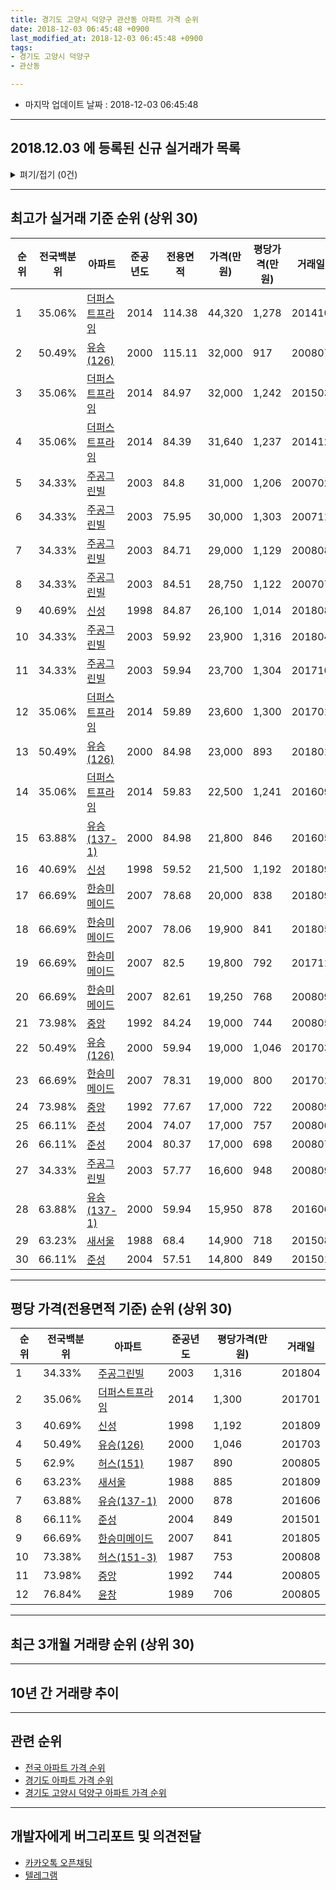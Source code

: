 ```yaml
---
title: 경기도 고양시 덕양구 관산동 아파트 가격 순위
date: 2018-12-03 06:45:48 +0900
last_modified_at: 2018-12-03 06:45:48 +0900
tags:
- 경기도 고양시 덕양구
- 관산동

---
```


* 마지막 업데이트 날짜 : 2018-12-03 06:45:48

---

## 2018.12.03 에 등록된 신규 실거래가 목록

<details>
<summary>펴기/접기 (0건)</summary>
<div markdown="1">

|아파트|전국백분위|준공년도|전용면적|가격(만원)|평당가격(만원)|거래일|
|---|---|---|---|---|---|---|
|없음|||||||


</div>
</details>

---

## 최고가 실거래 기준 순위 (상위 30)


|순위|전국백분위|아파트|준공년도|전용면적|가격(만원)|평당가격(만원)|거래일|
|---|---|---|---|---|---|---|---|
|1|35.06%|[더퍼스트프라임](https://search.naver.com/search.naver?query=%EA%B2%BD%EA%B8%B0%EB%8F%84+%EA%B3%A0%EC%96%91%EC%8B%9C+%EB%8D%95%EC%96%91%EA%B5%AC+%EA%B4%80%EC%82%B0%EB%8F%99+%EB%8D%94%ED%8D%BC%EC%8A%A4%ED%8A%B8%ED%94%84%EB%9D%BC%EC%9E%84)|2014|114.38|44,320|1,278|201410|
|2|50.49%|[유승(126)](https://search.naver.com/search.naver?query=%EA%B2%BD%EA%B8%B0%EB%8F%84+%EA%B3%A0%EC%96%91%EC%8B%9C+%EB%8D%95%EC%96%91%EA%B5%AC+%EA%B4%80%EC%82%B0%EB%8F%99+%EC%9C%A0%EC%8A%B9%28126%29)|2000|115.11|32,000|917|200807|
|3|35.06%|[더퍼스트프라임](https://search.naver.com/search.naver?query=%EA%B2%BD%EA%B8%B0%EB%8F%84+%EA%B3%A0%EC%96%91%EC%8B%9C+%EB%8D%95%EC%96%91%EA%B5%AC+%EA%B4%80%EC%82%B0%EB%8F%99+%EB%8D%94%ED%8D%BC%EC%8A%A4%ED%8A%B8%ED%94%84%EB%9D%BC%EC%9E%84)|2014|84.97|32,000|1,242|201503|
|4|35.06%|[더퍼스트프라임](https://search.naver.com/search.naver?query=%EA%B2%BD%EA%B8%B0%EB%8F%84+%EA%B3%A0%EC%96%91%EC%8B%9C+%EB%8D%95%EC%96%91%EA%B5%AC+%EA%B4%80%EC%82%B0%EB%8F%99+%EB%8D%94%ED%8D%BC%EC%8A%A4%ED%8A%B8%ED%94%84%EB%9D%BC%EC%9E%84)|2014|84.39|31,640|1,237|201412|
|5|34.33%|[주공그린빌](https://search.naver.com/search.naver?query=%EA%B2%BD%EA%B8%B0%EB%8F%84+%EA%B3%A0%EC%96%91%EC%8B%9C+%EB%8D%95%EC%96%91%EA%B5%AC+%EA%B4%80%EC%82%B0%EB%8F%99+%EC%A3%BC%EA%B3%B5%EA%B7%B8%EB%A6%B0%EB%B9%8C)|2003|84.8|31,000|1,206|200702|
|6|34.33%|[주공그린빌](https://search.naver.com/search.naver?query=%EA%B2%BD%EA%B8%B0%EB%8F%84+%EA%B3%A0%EC%96%91%EC%8B%9C+%EB%8D%95%EC%96%91%EA%B5%AC+%EA%B4%80%EC%82%B0%EB%8F%99+%EC%A3%BC%EA%B3%B5%EA%B7%B8%EB%A6%B0%EB%B9%8C)|2003|75.95|30,000|1,303|200711|
|7|34.33%|[주공그린빌](https://search.naver.com/search.naver?query=%EA%B2%BD%EA%B8%B0%EB%8F%84+%EA%B3%A0%EC%96%91%EC%8B%9C+%EB%8D%95%EC%96%91%EA%B5%AC+%EA%B4%80%EC%82%B0%EB%8F%99+%EC%A3%BC%EA%B3%B5%EA%B7%B8%EB%A6%B0%EB%B9%8C)|2003|84.71|29,000|1,129|200808|
|8|34.33%|[주공그린빌](https://search.naver.com/search.naver?query=%EA%B2%BD%EA%B8%B0%EB%8F%84+%EA%B3%A0%EC%96%91%EC%8B%9C+%EB%8D%95%EC%96%91%EA%B5%AC+%EA%B4%80%EC%82%B0%EB%8F%99+%EC%A3%BC%EA%B3%B5%EA%B7%B8%EB%A6%B0%EB%B9%8C)|2003|84.51|28,750|1,122|200707|
|9|40.69%|[신성](https://search.naver.com/search.naver?query=%EA%B2%BD%EA%B8%B0%EB%8F%84+%EA%B3%A0%EC%96%91%EC%8B%9C+%EB%8D%95%EC%96%91%EA%B5%AC+%EA%B4%80%EC%82%B0%EB%8F%99+%EC%8B%A0%EC%84%B1)|1998|84.87|26,100|1,014|201808|
|10|34.33%|[주공그린빌](https://search.naver.com/search.naver?query=%EA%B2%BD%EA%B8%B0%EB%8F%84+%EA%B3%A0%EC%96%91%EC%8B%9C+%EB%8D%95%EC%96%91%EA%B5%AC+%EA%B4%80%EC%82%B0%EB%8F%99+%EC%A3%BC%EA%B3%B5%EA%B7%B8%EB%A6%B0%EB%B9%8C)|2003|59.92|23,900|1,316|201804|
|11|34.33%|[주공그린빌](https://search.naver.com/search.naver?query=%EA%B2%BD%EA%B8%B0%EB%8F%84+%EA%B3%A0%EC%96%91%EC%8B%9C+%EB%8D%95%EC%96%91%EA%B5%AC+%EA%B4%80%EC%82%B0%EB%8F%99+%EC%A3%BC%EA%B3%B5%EA%B7%B8%EB%A6%B0%EB%B9%8C)|2003|59.94|23,700|1,304|201710|
|12|35.06%|[더퍼스트프라임](https://search.naver.com/search.naver?query=%EA%B2%BD%EA%B8%B0%EB%8F%84+%EA%B3%A0%EC%96%91%EC%8B%9C+%EB%8D%95%EC%96%91%EA%B5%AC+%EA%B4%80%EC%82%B0%EB%8F%99+%EB%8D%94%ED%8D%BC%EC%8A%A4%ED%8A%B8%ED%94%84%EB%9D%BC%EC%9E%84)|2014|59.89|23,600|1,300|201701|
|13|50.49%|[유승(126)](https://search.naver.com/search.naver?query=%EA%B2%BD%EA%B8%B0%EB%8F%84+%EA%B3%A0%EC%96%91%EC%8B%9C+%EB%8D%95%EC%96%91%EA%B5%AC+%EA%B4%80%EC%82%B0%EB%8F%99+%EC%9C%A0%EC%8A%B9%28126%29)|2000|84.98|23,000|893|201801|
|14|35.06%|[더퍼스트프라임](https://search.naver.com/search.naver?query=%EA%B2%BD%EA%B8%B0%EB%8F%84+%EA%B3%A0%EC%96%91%EC%8B%9C+%EB%8D%95%EC%96%91%EA%B5%AC+%EA%B4%80%EC%82%B0%EB%8F%99+%EB%8D%94%ED%8D%BC%EC%8A%A4%ED%8A%B8%ED%94%84%EB%9D%BC%EC%9E%84)|2014|59.83|22,500|1,241|201609|
|15|63.88%|[유승(137-1)](https://search.naver.com/search.naver?query=%EA%B2%BD%EA%B8%B0%EB%8F%84+%EA%B3%A0%EC%96%91%EC%8B%9C+%EB%8D%95%EC%96%91%EA%B5%AC+%EA%B4%80%EC%82%B0%EB%8F%99+%EC%9C%A0%EC%8A%B9%28137-1%29)|2000|84.98|21,800|846|201605|
|16|40.69%|[신성](https://search.naver.com/search.naver?query=%EA%B2%BD%EA%B8%B0%EB%8F%84+%EA%B3%A0%EC%96%91%EC%8B%9C+%EB%8D%95%EC%96%91%EA%B5%AC+%EA%B4%80%EC%82%B0%EB%8F%99+%EC%8B%A0%EC%84%B1)|1998|59.52|21,500|1,192|201809|
|17|66.69%|[한승미메이드](https://search.naver.com/search.naver?query=%EA%B2%BD%EA%B8%B0%EB%8F%84+%EA%B3%A0%EC%96%91%EC%8B%9C+%EB%8D%95%EC%96%91%EA%B5%AC+%EA%B4%80%EC%82%B0%EB%8F%99+%ED%95%9C%EC%8A%B9%EB%AF%B8%EB%A9%94%EC%9D%B4%EB%93%9C)|2007|78.68|20,000|838|201809|
|18|66.69%|[한승미메이드](https://search.naver.com/search.naver?query=%EA%B2%BD%EA%B8%B0%EB%8F%84+%EA%B3%A0%EC%96%91%EC%8B%9C+%EB%8D%95%EC%96%91%EA%B5%AC+%EA%B4%80%EC%82%B0%EB%8F%99+%ED%95%9C%EC%8A%B9%EB%AF%B8%EB%A9%94%EC%9D%B4%EB%93%9C)|2007|78.06|19,900|841|201805|
|19|66.69%|[한승미메이드](https://search.naver.com/search.naver?query=%EA%B2%BD%EA%B8%B0%EB%8F%84+%EA%B3%A0%EC%96%91%EC%8B%9C+%EB%8D%95%EC%96%91%EA%B5%AC+%EA%B4%80%EC%82%B0%EB%8F%99+%ED%95%9C%EC%8A%B9%EB%AF%B8%EB%A9%94%EC%9D%B4%EB%93%9C)|2007|82.5|19,800|792|201711|
|20|66.69%|[한승미메이드](https://search.naver.com/search.naver?query=%EA%B2%BD%EA%B8%B0%EB%8F%84+%EA%B3%A0%EC%96%91%EC%8B%9C+%EB%8D%95%EC%96%91%EA%B5%AC+%EA%B4%80%EC%82%B0%EB%8F%99+%ED%95%9C%EC%8A%B9%EB%AF%B8%EB%A9%94%EC%9D%B4%EB%93%9C)|2007|82.61|19,250|768|200809|
|21|73.98%|[중앙](https://search.naver.com/search.naver?query=%EA%B2%BD%EA%B8%B0%EB%8F%84+%EA%B3%A0%EC%96%91%EC%8B%9C+%EB%8D%95%EC%96%91%EA%B5%AC+%EA%B4%80%EC%82%B0%EB%8F%99+%EC%A4%91%EC%95%99)|1992|84.24|19,000|744|200805|
|22|50.49%|[유승(126)](https://search.naver.com/search.naver?query=%EA%B2%BD%EA%B8%B0%EB%8F%84+%EA%B3%A0%EC%96%91%EC%8B%9C+%EB%8D%95%EC%96%91%EA%B5%AC+%EA%B4%80%EC%82%B0%EB%8F%99+%EC%9C%A0%EC%8A%B9%28126%29)|2000|59.94|19,000|1,046|201703|
|23|66.69%|[한승미메이드](https://search.naver.com/search.naver?query=%EA%B2%BD%EA%B8%B0%EB%8F%84+%EA%B3%A0%EC%96%91%EC%8B%9C+%EB%8D%95%EC%96%91%EA%B5%AC+%EA%B4%80%EC%82%B0%EB%8F%99+%ED%95%9C%EC%8A%B9%EB%AF%B8%EB%A9%94%EC%9D%B4%EB%93%9C)|2007|78.31|19,000|800|201702|
|24|73.98%|[중앙](https://search.naver.com/search.naver?query=%EA%B2%BD%EA%B8%B0%EB%8F%84+%EA%B3%A0%EC%96%91%EC%8B%9C+%EB%8D%95%EC%96%91%EA%B5%AC+%EA%B4%80%EC%82%B0%EB%8F%99+%EC%A4%91%EC%95%99)|1992|77.67|17,000|722|200809|
|25|66.11%|[준성](https://search.naver.com/search.naver?query=%EA%B2%BD%EA%B8%B0%EB%8F%84+%EA%B3%A0%EC%96%91%EC%8B%9C+%EB%8D%95%EC%96%91%EA%B5%AC+%EA%B4%80%EC%82%B0%EB%8F%99+%EC%A4%80%EC%84%B1)|2004|74.07|17,000|757|200806|
|26|66.11%|[준성](https://search.naver.com/search.naver?query=%EA%B2%BD%EA%B8%B0%EB%8F%84+%EA%B3%A0%EC%96%91%EC%8B%9C+%EB%8D%95%EC%96%91%EA%B5%AC+%EA%B4%80%EC%82%B0%EB%8F%99+%EC%A4%80%EC%84%B1)|2004|80.37|17,000|698|200807|
|27|34.33%|[주공그린빌](https://search.naver.com/search.naver?query=%EA%B2%BD%EA%B8%B0%EB%8F%84+%EA%B3%A0%EC%96%91%EC%8B%9C+%EB%8D%95%EC%96%91%EA%B5%AC+%EA%B4%80%EC%82%B0%EB%8F%99+%EC%A3%BC%EA%B3%B5%EA%B7%B8%EB%A6%B0%EB%B9%8C)|2003|57.77|16,600|948|200809|
|28|63.88%|[유승(137-1)](https://search.naver.com/search.naver?query=%EA%B2%BD%EA%B8%B0%EB%8F%84+%EA%B3%A0%EC%96%91%EC%8B%9C+%EB%8D%95%EC%96%91%EA%B5%AC+%EA%B4%80%EC%82%B0%EB%8F%99+%EC%9C%A0%EC%8A%B9%28137-1%29)|2000|59.94|15,950|878|201606|
|29|63.23%|[새서울](https://search.naver.com/search.naver?query=%EA%B2%BD%EA%B8%B0%EB%8F%84+%EA%B3%A0%EC%96%91%EC%8B%9C+%EB%8D%95%EC%96%91%EA%B5%AC+%EA%B4%80%EC%82%B0%EB%8F%99+%EC%83%88%EC%84%9C%EC%9A%B8)|1988|68.4|14,900|718|201508|
|30|66.11%|[준성](https://search.naver.com/search.naver?query=%EA%B2%BD%EA%B8%B0%EB%8F%84+%EA%B3%A0%EC%96%91%EC%8B%9C+%EB%8D%95%EC%96%91%EA%B5%AC+%EA%B4%80%EC%82%B0%EB%8F%99+%EC%A4%80%EC%84%B1)|2004|57.51|14,800|849|201501|


---

## 평당 가격(전용면적 기준) 순위 (상위 30)


|순위|전국백분위|아파트|준공년도|평당가격(만원)|거래일|
|---|---|---|---|---|---|
|1|34.33%|[주공그린빌](https://search.naver.com/search.naver?query=%EA%B2%BD%EA%B8%B0%EB%8F%84+%EA%B3%A0%EC%96%91%EC%8B%9C+%EB%8D%95%EC%96%91%EA%B5%AC+%EA%B4%80%EC%82%B0%EB%8F%99+%EC%A3%BC%EA%B3%B5%EA%B7%B8%EB%A6%B0%EB%B9%8C)|2003|1,316|201804|
|2|35.06%|[더퍼스트프라임](https://search.naver.com/search.naver?query=%EA%B2%BD%EA%B8%B0%EB%8F%84+%EA%B3%A0%EC%96%91%EC%8B%9C+%EB%8D%95%EC%96%91%EA%B5%AC+%EA%B4%80%EC%82%B0%EB%8F%99+%EB%8D%94%ED%8D%BC%EC%8A%A4%ED%8A%B8%ED%94%84%EB%9D%BC%EC%9E%84)|2014|1,300|201701|
|3|40.69%|[신성](https://search.naver.com/search.naver?query=%EA%B2%BD%EA%B8%B0%EB%8F%84+%EA%B3%A0%EC%96%91%EC%8B%9C+%EB%8D%95%EC%96%91%EA%B5%AC+%EA%B4%80%EC%82%B0%EB%8F%99+%EC%8B%A0%EC%84%B1)|1998|1,192|201809|
|4|50.49%|[유승(126)](https://search.naver.com/search.naver?query=%EA%B2%BD%EA%B8%B0%EB%8F%84+%EA%B3%A0%EC%96%91%EC%8B%9C+%EB%8D%95%EC%96%91%EA%B5%AC+%EA%B4%80%EC%82%B0%EB%8F%99+%EC%9C%A0%EC%8A%B9%28126%29)|2000|1,046|201703|
|5|62.9%|[허스(151)](https://search.naver.com/search.naver?query=%EA%B2%BD%EA%B8%B0%EB%8F%84+%EA%B3%A0%EC%96%91%EC%8B%9C+%EB%8D%95%EC%96%91%EA%B5%AC+%EA%B4%80%EC%82%B0%EB%8F%99+%ED%97%88%EC%8A%A4%28151%29)|1987|890|200805|
|6|63.23%|[새서울](https://search.naver.com/search.naver?query=%EA%B2%BD%EA%B8%B0%EB%8F%84+%EA%B3%A0%EC%96%91%EC%8B%9C+%EB%8D%95%EC%96%91%EA%B5%AC+%EA%B4%80%EC%82%B0%EB%8F%99+%EC%83%88%EC%84%9C%EC%9A%B8)|1988|885|201809|
|7|63.88%|[유승(137-1)](https://search.naver.com/search.naver?query=%EA%B2%BD%EA%B8%B0%EB%8F%84+%EA%B3%A0%EC%96%91%EC%8B%9C+%EB%8D%95%EC%96%91%EA%B5%AC+%EA%B4%80%EC%82%B0%EB%8F%99+%EC%9C%A0%EC%8A%B9%28137-1%29)|2000|878|201606|
|8|66.11%|[준성](https://search.naver.com/search.naver?query=%EA%B2%BD%EA%B8%B0%EB%8F%84+%EA%B3%A0%EC%96%91%EC%8B%9C+%EB%8D%95%EC%96%91%EA%B5%AC+%EA%B4%80%EC%82%B0%EB%8F%99+%EC%A4%80%EC%84%B1)|2004|849|201501|
|9|66.69%|[한승미메이드](https://search.naver.com/search.naver?query=%EA%B2%BD%EA%B8%B0%EB%8F%84+%EA%B3%A0%EC%96%91%EC%8B%9C+%EB%8D%95%EC%96%91%EA%B5%AC+%EA%B4%80%EC%82%B0%EB%8F%99+%ED%95%9C%EC%8A%B9%EB%AF%B8%EB%A9%94%EC%9D%B4%EB%93%9C)|2007|841|201805|
|10|73.38%|[허스(151-3)](https://search.naver.com/search.naver?query=%EA%B2%BD%EA%B8%B0%EB%8F%84+%EA%B3%A0%EC%96%91%EC%8B%9C+%EB%8D%95%EC%96%91%EA%B5%AC+%EA%B4%80%EC%82%B0%EB%8F%99+%ED%97%88%EC%8A%A4%28151-3%29)|1987|753|200808|
|11|73.98%|[중앙](https://search.naver.com/search.naver?query=%EA%B2%BD%EA%B8%B0%EB%8F%84+%EA%B3%A0%EC%96%91%EC%8B%9C+%EB%8D%95%EC%96%91%EA%B5%AC+%EA%B4%80%EC%82%B0%EB%8F%99+%EC%A4%91%EC%95%99)|1992|744|200805|
|12|76.84%|[윤창](https://search.naver.com/search.naver?query=%EA%B2%BD%EA%B8%B0%EB%8F%84+%EA%B3%A0%EC%96%91%EC%8B%9C+%EB%8D%95%EC%96%91%EA%B5%AC+%EA%B4%80%EC%82%B0%EB%8F%99+%EC%9C%A4%EC%B0%BD)|1989|706|200805|


---

## 최근 3개월 거래량 순위 (상위 30)


<div style="width:100%;">
    <canvas id="deal_count_ranking" height="250"></canvas>
</div>


<script>
new Chart(document.getElementById("deal_count_ranking"), {
    type: 'horizontalBar',
    data: {
        labels: ['주공그린빌', '새서울', '유승(126)', '허스(151-3)', '더퍼스트프라임'],
        datasets: [{
            label: '실거래 수',
            data: [5, 2, 2, 2, 1],
            borderColor: "rgba(255, 0, 128, 1)",
            backgroundColor: "rgba(255, 0, 128, 0.5)",
            fill: false,
        }]
    },
    options: {
        responsive: true,
        title: {
            display: true,
            text: '최근 3개월 거래량 순위'
        },
        tooltips: {
            mode: 'index',
            intersect: false,
            callbacks: {
                title: function(tooltipItems, data) {
                    return "실거래 수:";
                },
                label: function(tooltipItem, data) {
                    return data.labels[tooltipItem.index] + ": " + tooltipItem.xLabel;
                }
            }
        },
        hover: {
            mode: 'nearest',
            intersect: true
        },
        scales: {
            xAxes: [{
                display: true,
                scaleLabel: {
                    display: true,
                    labelString: '실거래 수'
                },
                ticks: {
                    suggestedMin: 0,
                }
            }],
            yAxes: [{
                display: true,
                ticks: {
                    autoSkip: false,
                    callback: function(value, index, values) {
                        if (value.length > 15)
                            return value.substr(0, 13) + "...";
                        else
                            return value;
                    }
                },
                scaleLabel: {
                    display: false,
                }
            }]
        }
    }
});

</script>


---

## 10년 간 거래량 추이


<div style="width:100%;">
    <canvas id="deal_progress" height="250"></canvas>
</div>

<script>
new Chart(document.getElementById("deal_progress"), {
    type: 'line',
    data: {
        labels: ['200812','200901','200902','200903','200904','200905','200906','200907','200908','200909','200910','200911','200912','201001','201002','201003','201004','201005','201006','201007','201008','201009','201010','201011','201012','201101','201102','201103','201104','201105','201106','201107','201108','201109','201110','201111','201112','201201','201202','201203','201204','201205','201206','201207','201208','201209','201210','201211','201212','201301','201302','201303','201304','201305','201306','201307','201308','201309','201310','201311','201312','201401','201402','201403','201404','201405','201406','201407','201408','201409','201410','201411','201412','201501','201502','201503','201504','201505','201506','201507','201508','201509','201510','201511','201512','201601','201602','201603','201604','201605','201606','201607','201608','201609','201610','201611','201612','201701','201702','201703','201704','201705','201706','201707','201708','201709','201710','201711','201712','201801','201802','201803','201804','201805','201806','201807','201808','201809','201810','201811','201812'],
        datasets: [{
            label: '실거래 수',
            pointRadius: 1,
            data: [4, 7, 6, 9, 10, 9, 14, 13, 18, 16, 14, 10, 5, 6, 7, 6, 8, 5, 6, 2, 6, 6, 12, 11, 7, 11, 13, 13, 12, 12, 13, 9, 12, 9, 6, 11, 7, 3, 15, 11, 11, 1, 7, 5, 6, 8, 9, 8, 8, 9, 12, 16, 20, 12, 8, 7, 14, 16, 16, 6, 12, 12, 11, 31, 17, 20, 8, 22, 18, 16, 15, 10, 9, 16, 21, 23, 24, 26, 16, 31, 39, 20, 16, 17, 11, 14, 17, 25, 23, 22, 18, 27, 19, 29, 20, 19, 12, 10, 19, 31, 20, 17, 18, 14, 5, 7, 11, 11, 6, 13, 9, 25, 15, 7, 17, 6, 10, 23, 8, 4, 0],
            borderColor: "rgba(255, 201, 14, 1)",
            backgroundColor: "rgba(255, 201, 14, 0.5)",
            fill: true,
        }]
    },
    options: {
        responsive: true,
        title: {
            display: true,
            text: '10년간 거래량 추이'
        },
        tooltips: {
            mode: 'index',
            intersect: false,
        },
        hover: {
            mode: 'nearest',
            intersect: true
        },
        scales: {
            xAxes: [{
                display: true,
                scaleLabel: {
                    display: true,
                    labelString: '년/월'
                }
            }],
            yAxes: [{
                display: true,
                ticks: {
                    suggestedMin: 0,
                },
                scaleLabel: {
                    display: true,
                    labelString: '실거래 수'
                }
            }]
        }
    }
});

</script>


---

## 관련 순위

- [전국 아파트 가격 순위](https://inasie.github.io/apt-ranking/전국)
- [경기도 아파트 가격 순위](https://inasie.github.io/apt-ranking/경기도)
- [경기도 고양시 덕양구 아파트 가격 순위](https://inasie.github.io/apt-ranking/경기도-고양시-덕양구)


---

## 개발자에게 버그리포트 및 의견전달

- [카카오톡 오픈채팅](https://open.kakao.com/o/gLJUAP4)
- [텔레그램](https://t.me/inasie)

